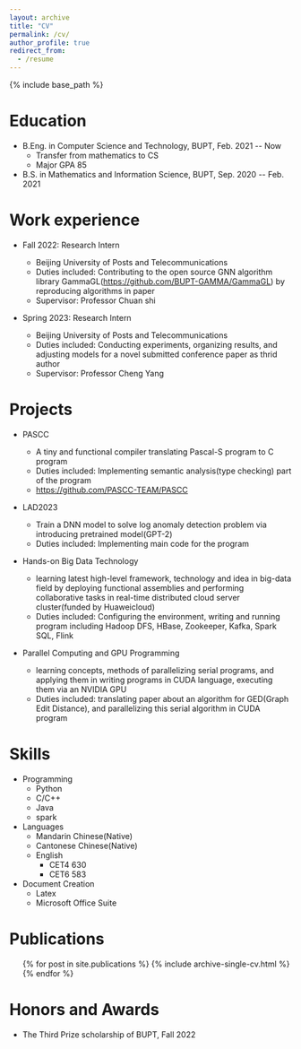 ```yaml
---
layout: archive
title: "CV"
permalink: /cv/
author_profile: true
redirect_from:
  - /resume
---
```


{% include base_path %}

Education
======
* B.Eng. in Computer Science and Technology, BUPT, Feb. 2021 -- Now
  * Transfer from mathematics to CS
  * Major GPA 85
* B.S. in Mathematics and Information Science, BUPT, Sep. 2020 -- Feb. 2021

Work experience
======
* Fall 2022: Research Intern
  * Beijing University of Posts and Telecommunications
  * Duties included: Contributing to the open source GNN algorithm library GammaGL(https://github.com/BUPT-GAMMA/GammaGL) by reproducing algorithms in paper 
  * Supervisor: Professor Chuan shi

* Spring 2023: Research Intern
  * Beijing University of Posts and Telecommunications
  * Duties included: Conducting experiments, organizing results, and adjusting models for a novel submitted conference paper as thrid author
  * Supervisor: Professor Cheng Yang
  
Projects
======
* PASCC
  * A tiny and functional compiler translating Pascal-S program to C program
  * Duties included: Implementing semantic analysis(type checking) part of the program
  * https://github.com/PASCC-TEAM/PASCC

* LAD2023
  * Train a DNN model to solve log anomaly detection problem via introducing pretrained model(GPT-2)
  * Duties included: Implementing main code for the program

* Hands-on Big Data Technology 
  * learning latest high-level framework, technology and idea in big-data field by deploying functional assemblies and performing collaborative tasks in real-time distributed cloud server cluster(funded by Huaweicloud)
  * Duties included: Configuring the environment, writing and running program including Hadoop DFS, HBase, Zookeeper, Kafka, Spark SQL, Flink

* Parallel Computing and GPU Programming 
  * learning concepts, methods of parallelizing serial programs, and applying them in writing programs in CUDA language, executing them via an NVIDIA GPU
  * Duties included: translating paper about an algorithm for GED(Graph Edit Distance), and parallelizing this serial algorithm in CUDA program

Skills
======
* Programming 
  * Python 
  * C/C++ 
  * Java
  * spark
* Languages
  * Mandarin Chinese(Native) 
  * Cantonese Chinese(Native) 
  * English  
    * CET4 630 
    * CET6 583
* Document Creation 
  * Latex 
  * Microsoft Office Suite 

Publications
======
  <ul>{% for post in site.publications %}
    {% include archive-single-cv.html %}
  {% endfor %}</ul>
  
  
Honors and Awards
======
* The Third Prize scholarship of BUPT, Fall 2022
